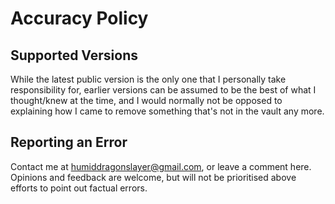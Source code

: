 # Accuracy Policy

## Supported Versions

While the latest public version is the only one that I personally take responsibility for, earlier versions can be assumed to be the best of what I thought/knew at the time, and I would normally not be opposed to explaining how I came to remove something that's not in the vault any more.  

## Reporting an Error

Contact me at humiddragonslayer@gmail.com, or leave a comment here. Opinions and feedback are welcome, but will not be prioritised above efforts to point out factual errors.
